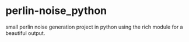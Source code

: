 # perlin-noise_python
small perlin noise generation project in python using the rich module for a beautiful output.
